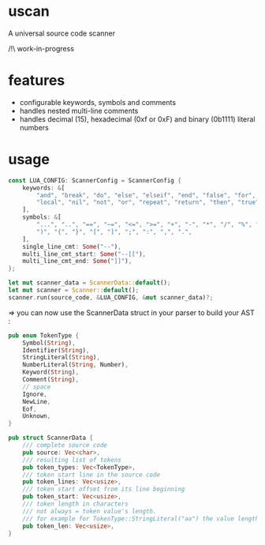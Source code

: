 # uscan
A universal source code scanner

/!\ work-in-progress

# features
* configurable keywords, symbols and comments
* handles nested multi-line comments
* handles decimal (15), hexadecimal (0xf or 0xF) and binary (0b1111) literal numbers

# usage

```rust
const LUA_CONFIG: ScannerConfig = ScannerConfig {
    keywords: &[
        "and", "break", "do", "else", "elseif", "end", "false", "for", "function", "if", "in",
        "local", "nil", "not", "or", "repeat", "return", "then", "true", "until", "while",
    ],
    symbols: &[
        "...", "..", "==", "~=", "<=", ">=", "+", "-", "*", "/", "%", "^", "#", "<", ">", "=", "(",
        ")", "{", "}", "[", "]", ";", ":", ",", ".",
    ],
    single_line_cmt: Some("--"),
    multi_line_cmt_start: Some("--[["),
    multi_line_cmt_end: Some("]]"),
};

let mut scanner_data = ScannerData::default();
let mut scanner = Scanner::default();
scanner.run(source_code, &LUA_CONFIG, &mut scanner_data)?;
```

=> you can now use the ScannerData struct in your parser to build your AST :

```rust
pub enum TokenType {
    Symbol(String),
    Identifier(String),
    StringLiteral(String),
    NumberLiteral(String, Number),
    Keyword(String),
    Comment(String),
    // space
    Ignore,
    NewLine,
    Eof,
    Unknown,
}

pub struct ScannerData {
    /// complete source code
    pub source: Vec<char>,
    /// resulting list of tokens
    pub token_types: Vec<TokenType>,
    /// token start line in the source code
    pub token_lines: Vec<usize>,
    /// token start offset from its line beginning
    pub token_start: Vec<usize>,
    /// token length in characters
    /// not always = token value's length.
    /// for example for TokenType::StringLiteral("aa") the value length is 2 but the token length including the quotes is 4
    pub token_len: Vec<usize>,
}
```